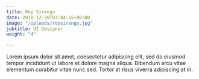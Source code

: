 ```yaml
---
title: Roy Sirengo
date: 2018-12-20T03:44:55+00:00
image: "/uploads/roysirengo.jpg"
jobtitle: UI Designer
weight: "4"

---
```

Lorem ipsum dolor sit amet, consectetur adipiscing elit, sed do eiusmod tempor incididunt ut labore et dolore magna aliqua. Bibendum arcu vitae elementum curabitur vitae nunc sed. Tortor at risus viverra adipiscing at in.